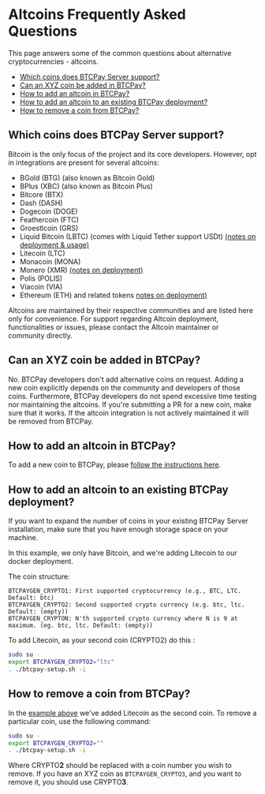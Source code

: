 # Altcoins Frequently Asked Questions

This page answers some of the common questions about alternative cryptocurrencies - altcoins.

* [Which coins does BTCPay Server support?](./FAQ-Altcoin.md#which-coins-does-btcpay-server-support)
* [Can an XYZ coin be added in BTCPay?](./FAQ-Altcoin.md#can-an-xyz-coin-be-added-in-btcpay)
* [How to add an altcoin in BTCPay?](./FAQ-Altcoin.md#how-to-add-an-altcoin-in-btcpay)
* [How to add an altcoin to an existing BTCPay deployment?](./FAQ-Altcoin.md#how-to-add-an-altcoin-to-an-existing-btcpay-deployment)
* [How to remove a coin from BTCPay?](./FAQ-Altcoin.md#how-to-remove-a-coin-from-btcpay)

## Which coins does BTCPay Server support?

Bitcoin is the only focus of the project and its core developers. However, opt in integrations are present for several altcoins:

- BGold (BTG) (also known as Bitcoin Gold)
- BPlus (XBC) (also known as Bitcoin Plus)
- Bitcore (BTX)
- Dash (DASH)
- Dogecoin (DOGE)
- Feathercoin (FTC)
- Groestlcoin (GRS)
- Liquid Bitcoin (LBTC) (comes with Liquid Tether support USDt) [(notes on deployment & usage)](https://github.com/btcpayserver/btcpayserver/issues/1282)
- Litecoin (LTC)
- Monacoin (MONA)
- Monero (XMR) [(notes on deployment)](https://github.com/btcpayserver/btcpayserver-docker/issues/204#issuecomment-552755422)
- Polis (POLIS)
- Viacoin (VIA)
- Ethereum (ETH) and related tokens [notes on deployment)](https://github.com/btcpayserver/btcpayserver/pull/1730)

Altcoins are maintained by their respective communities and are listed here only for convenience. For support regarding Altcoin deployment, functionalities or issues, please contact the Altcoin maintainer or community directly.

## Can an XYZ coin be added in BTCPay?

No. BTCPay developers don't add alternative coins on request. Adding a new coin explicitly depends on the community and developers of those coins. Furthermore, BTCPay developers do not spend excessive time testing nor maintaining the altcoins. If you're submitting a PR for a new coin, make sure that it works. If the altcoin integration is not actively maintained it will be removed from BTCPay.

## How to add an altcoin in BTCPay?

To add a new coin to BTCPay, please [follow the instructions here](../Development/Altcoins.md#how-can-i-add-an-altcoin-to-btcpayserver).

## How to add an altcoin to an existing BTCPay deployment?

If you want to expand the number of coins in your existing BTCPay Server installation, make sure that you have enough storage space on your machine.

In this example, we only have Bitcoin, and we're adding Litecoin to our docker deployment.

The coin structure:

```
BTCPAYGEN_CRYPTO1: First supported cryptocurrency (e.g., BTC, LTC. Default: btc)
BTCPAYGEN_CRYPTO2: Second supported crypto currency (e.g. btc, ltc. Default: (empty))
BTCPAYGEN_CRYPTON: N'th supported crypto currency where N is 9 at maximum. (eg. btc, ltc. Default: (empty))
```

To add Litecoin, as your second coin (CRYPTO2) do this :

```bash
sudo su -
export BTCPAYGEN_CRYPTO2="ltc"
. ./btcpay-setup.sh -i
```

## How to remove a coin from BTCPay?

In the [example above](#how-to-add-an-altcoin-to-an-existing-btcpay-deployment) we've added Litecoin as the second coin. To remove a particular coin, use the following command:

```bash
sudo su -
export BTCPAYGEN_CRYPTO2=""
. ./btcpay-setup.sh -i
```

Where CRYPTO**2** should be replaced with a coin number you wish to remove. If you have an XYZ coin as `BTCPAYGEN_CRYPTO3`, and you want to remove it, you should use CRYPTO**3**.
